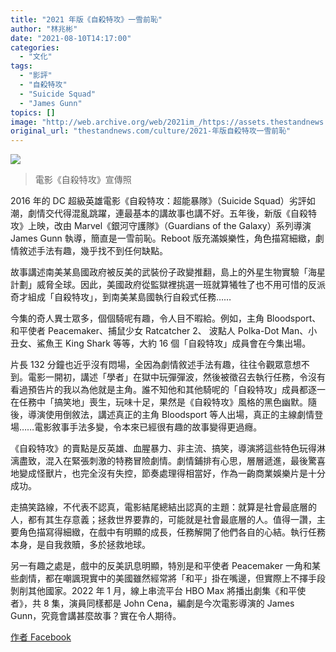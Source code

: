 ```yaml
---
title: "2021 年版《自殺特攻》一雪前恥"
author: "林兆彬"
date: "2021-08-10T14:17:00"
categories:
  - "文化"
tags:
  - "影評"
  - "自殺特攻"
  - "Suicide Squad"
  - "James Gunn"
topics: []
image: "http://web.archive.org/web/2021im_/https://assets.thestandnews.com/media/photos/8379752576028924945.png"
original_url: "thestandnews.com/culture/2021-年版自殺特攻一雪前恥"
---
```

![](http://web.archive.org/web/2021im_/https://assets.thestandnews.com/media/photos/8379752576028924945.png)
> 電影《自殺特攻》宣傳照

2016 年的 DC 超級英雄電影《自殺特攻：超能暴隊》（Suicide Squad）劣評如潮，劇情交代得混亂跳躍，連最基本的講故事也講不好。五年後，新版《自殺特攻》上映，改由 Marvel《銀河守護隊》（Guardians of the Galaxy）系列導演 James Gunn 執導，簡直是一雪前恥。Reboot 版充滿娛樂性，角色描寫細緻，劇情敘述手法有趣，幾乎找不到任何缺點。

故事講述南美某島國政府被反美的武裝份子政變推翻，島上的外星生物實驗「海星計劃」威脅全球。因此，美國政府從監獄裡挑選一班就算犧牲了也不用可惜的反派奇才組成「自殺特攻」，到南美某島國執行自殺式任務……

今集的奇人異士眾多，個個騎呢有趣，令人目不暇給。例如，主角 Bloodsport、和平使者 Peacemaker、捕鼠少女 Ratcatcher 2、 波點人 Polka-Dot Man、小丑女、鯊魚王 King Shark 等等，大約 16 個「自殺特攻」成員會在今集出場。

片長 132 分鐘也近乎沒有悶場，全因為劇情敘述手法有趣，往往令觀眾意想不到。電影一開初，講述「學者」在獄中玩彈彈波，然後被徵召去執行任務，令沒有看過預告片的我以為他就是主角。誰不知他和其他騎呢的「自殺特攻」成員都逐一在任務中「搞笑地」喪生，玩味十足，果然是《自殺特攻》風格的黑色幽默。隨後，導演使用倒敘法，講述真正的主角 Bloodsport 等人出場，真正的主線劇情登場……電影敘事手法多變，令本來已經很有趣的故事變得更過癮。

《自殺特攻》的賣點是反英雄、血腥暴力、非主流、搞笑，導演將這些特色玩得淋漓盡致，混入在緊張刺激的特務冒險劇情。劇情鋪排有心思，層層遞進，最後驚喜地變成怪獸片，也完全沒有失控，節奏處理得相當好，作為一齣商業娛樂片是十分成功。

走搞笑路線，不代表不認真，電影結尾總結出認真的主題：就算是社會最底層的人，都有其生存意義；拯救世界要靠的，可能就是社會最底層的人。值得一讚，主要角色描寫得細緻，在戲中有明顯的成長，任務解開了他們各自的心結。執行任務本身，是自我救贖，多於拯救地球。

另一有趣之處是，戲中的反美訊息明顯，特別是和平使者 Peacemaker 一角和某些劇情，都在嘲諷現實中的美國雖然經常將「和平」掛在嘴邊，但實際上不擇手段剝削其他國家。2022 年 1 月，線上串流平台 HBO Max 將播出劇集《和平使者》，共 8 集，演員同樣都是 John Cena，編劇是今次電影導演的 James Gunn，究竟會講甚麼故事？實在令人期待。

[作者 Facebook](http://web.archive.org/web/20211229120935/https://www.facebook.com/lspbenoffice/posts/370900264662949)